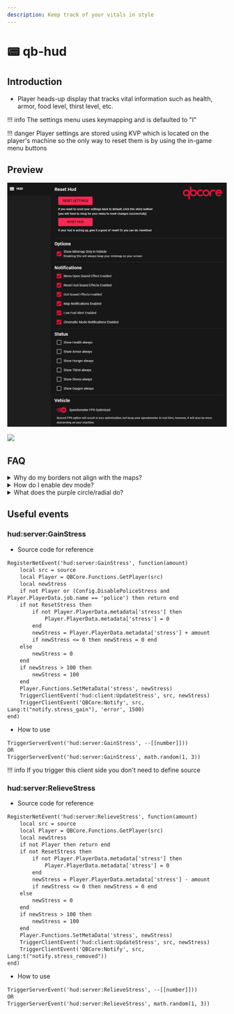 ```yaml
---
description: Keep track of your vitals in style
---
```


# 📟 qb-hud

## Introduction

* Player heads-up display that tracks vital information such as health, armor, food level, thirst level, etc.

!!! info
    The settings menu uses keymapping and is defaulted to "I"


!!! danger
    Player settings are stored using KVP which is located on the player's machine so the only way to reset them is by using the in-game menu buttons


## Preview

![](../../assets/images/hudmenu.png)

![](../../assets/images/hudpreview.png)

## FAQ&#x20;

<details>

<summary>Why do my borders not align with the maps?</summary>

Most of the time it generally means your safezone is not set to default in your GTA settings. (Settings/Display/"Restore Defaults")

</details>

<details>

<summary>How do I enable dev mode?</summary>

Simple! All you have to do is type /admin and navigate through the menu to the last section called "Developer Options" and inside there you should see "Dev Mode", this will keep you invincible and add a cool developer icon in your circles/radials

</details>

<details>

<summary>What does the purple circle/radial do?</summary>

That is your harness indicator! When you have the item "harness" in your inventory and while in a vehicle it will appear. Also, when you use your item "harness", the circle/radial will reflect the amount of uses left and decrease over time.

</details>

## Useful events

### hud:server:GainStress

* Source code for reference

```etlua
RegisterNetEvent('hud:server:GainStress', function(amount)
    local src = source
    local Player = QBCore.Functions.GetPlayer(src)
    local newStress
    if not Player or (Config.DisablePoliceStress and Player.PlayerData.job.name == 'police') then return end
    if not ResetStress then
        if not Player.PlayerData.metadata['stress'] then
            Player.PlayerData.metadata['stress'] = 0
        end
        newStress = Player.PlayerData.metadata['stress'] + amount
        if newStress <= 0 then newStress = 0 end
    else
        newStress = 0
    end
    if newStress > 100 then
        newStress = 100
    end
    Player.Functions.SetMetaData('stress', newStress)
    TriggerClientEvent('hud:client:UpdateStress', src, newStress)
    TriggerClientEvent('QBCore:Notify', src, Lang:t("notify.stress_gain"), 'error', 1500)
end)
```

* How to use

```etlua
TriggerServerEvent('hud:server:GainStress', --[[number]]))
OR
TriggerServerEvent('hud:server:GainStress', math.random(1, 3))
```

!!! info
    If you trigger this client side you don't need to define source


### hud:server:RelieveStress

* Source code for reference

```etlua
RegisterNetEvent('hud:server:RelieveStress', function(amount)
    local src = source
    local Player = QBCore.Functions.GetPlayer(src)
    local newStress
    if not Player then return end
    if not ResetStress then
        if not Player.PlayerData.metadata['stress'] then
            Player.PlayerData.metadata['stress'] = 0
        end
        newStress = Player.PlayerData.metadata['stress'] - amount
        if newStress <= 0 then newStress = 0 end
    else
        newStress = 0
    end
    if newStress > 100 then
        newStress = 100
    end
    Player.Functions.SetMetaData('stress', newStress)
    TriggerClientEvent('hud:client:UpdateStress', src, newStress)
    TriggerClientEvent('QBCore:Notify', src, Lang:t("notify.stress_removed"))
end)
```

* How to use

```etlua
TriggerServerEvent('hud:server:RelieveStress', --[[number]]))
OR
TriggerServerEvent('hud:server:RelieveStress', math.random(1, 3))
```
